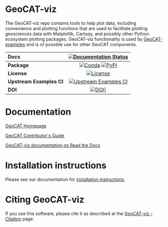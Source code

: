 
# GeoCAT-viz

The GeoCAT-viz repo contains tools to help plot data, including convenience and plotting functions that are used
to facilitate plotting geosciences data with Matplotlib, Cartopy, and possibly other Python ecosystem
plotting packages. GeoCAT-viz functionality is used by
[GeoCAT-examples](https://github.com/NCAR/geocat-examples) and is of possible use for other GeoCAT components.


| **Docs**     |   [![Documentation Status][rtd-badge]][rtd-link]                                                                    |
| :----------- | :-----------------------------------------------------------------------------------------------------------------: |
| **Package**               |         [![Conda][conda-badge]][conda-link] [![PyPI][pypi-badge]][pypi-link]                           |
| **License**               |         [![License][license-badge]][license-badge-link]                                                |
| **Upstream Examples CI**  |         [![Upstream Examples CI][upstream-examples-ci-badge]][upstream-examples-ci-link]               |
| **DOI**                   |         [![DOI][doi-badge]][doi-link]]                                                                 |

# Documentation

[GeoCAT Homepage](https://geocat.ucar.edu/)

[GeoCAT Contributor's Guide](https://geocat.ucar.edu/pages/contributing.html)

[GeoCAT-viz documentation on Read the Docs](https://geocat-viz.readthedocs.io)

# Installation instructions

Please see our documentation for [installation instructions](https://github.com/NCAR/geocat-viz/blob/main/INSTALLATION.md).

# Citing GeoCAT-viz

If you use this software, please cite it as described at the [GeoCAT-viz - Citation](
https://geocat-viz.readthedocs.io/en/latest/citation.html) page.

[comment]: <> (reference links used for badges.)

[rtd-badge]: https://img.shields.io/readthedocs/geocat-viz/latest.svg?style=for-the-badge
[rtd-link]: https://geocat-viz.readthedocs.io/en/latest/?badge=latest
[pypi-badge]: https://img.shields.io/pypi/v/geocat-viz?logo=pypi&style=for-the-badge
[pypi-link]: https://pypi.org/project/geocat-viz
[conda-badge]: https://img.shields.io/conda/vn/ncar/geocat-viz?logo=anaconda&style=for-the-badge
[conda-link]: https://anaconda.org/ncar/geocat-viz
[license-badge]: https://img.shields.io/badge/License-Apache_2.0-blue.svg
[license-badge-link]: ./LICENSE
[upstream-examples-ci-badge]: https://github.com/NCAR/geocat-viz/actions/workflows/upstream-examples-ci.yml/badge.svg
[upstream-examples-ci-link]: https://github.com/NCAR/geocat-fiz/actions/workflows/upstream-examples-ci.yml
[doi-badge]: https://zenodo.org/badge/DOI/10.5281/zenodo.6941740.svg
[doi-link]: https://doi.org/10.5281/zenodo.6941740
